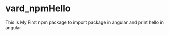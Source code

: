 # vard_npmHello
This is My First npm package to import package in angular and print hello in angular
